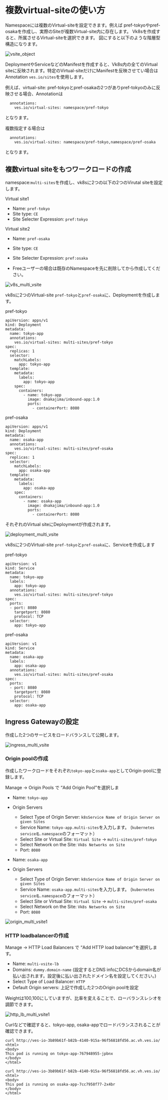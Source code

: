 # 複数virtual-siteの使い方

Namespaceには複数のVirtual-siteを設定できます。例えば pref-tokyoやpref-osakaを作成し、実際のSiteが複数Virtual-site内に存在します。
Vk8sを作成すると、所属させるVirtual-siteを選択できます。
図にすると以下のような階層型構造になります。

![vsite_object](./pics/vsite_object.svg)

DeploymentやServiceなどのManifestを作成すると、Vk8s内の全てのVirtual siteに反映されます。特定のVirtual-siteだけにManifestを反映させてい場合はAnnotation `ves.io/sites`を使用します。

例えば、virtual-site: pref-tokyoとpref-osakaの2つがありpref-tokyoのみに反映させる場合、Annotationは

```metadata:
  annotations:
    ves.io/virtual-sites: namespace/pref-tokyo
```

となります。

複数指定する場合は

```metadata:
  annotations:
    ves.io/virtual-sites: namespace/pref-tokyo,namespace/pref-osaka
```

となります。

## 複数virtual siteをもつワークロードの作成

namespace:`multi-sites`を作成し、vk8sに2つの以下の2つのVirutal siteを設定します。

Virtual site1
- Name: `pref-tokyo`
- Site type: `CE`
- Site Selecter Expression: `pref:tokyo`

Virtual site2
- Name: `pref-osaka`
- Site type: `CE`
- Site Selecter Expression: `pref:osaka`

- Freeユーザーの場合は既存のNamespaceを先に削除してから作成してください。

![v8s_multi_vsite](./pics/v8s_multi_vsite.png)

vk8sに2つのVirtual-site `pref-tokyo`と`pref-osaka`に、Deploymentを作成します。

pref-tokyo

```
apiVersion: apps/v1
kind: Deployment
metadata:
  name: tokyo-app
  annotations:
    ves.io/virtual-sites: multi-sites/pref-tokyo
spec:
  replicas: 1
  selector:
    matchLabels:
      app: tokyo-app
  template:
    metadata:
      labels:
        app: tokyo-app
    spec:
      containers:
        - name: tokyo-app
          image: dnakajima/inbound-app:1.0
          ports:
            - containerPort: 8080
```

pref-osaka

```
apiVersion: apps/v1
kind: Deployment
metadata:
  name: osaka-app
  annotations:
    ves.io/virtual-sites: multi-sites/pref-osaka
spec:
  replicas: 1
  selector:
    matchLabels:
      app: osaka-app
  template:
    metadata:
      labels:
        app: osaka-app
    spec:
      containers:
        - name: osaka-app
          image: dnakajima/inbound-app:1.0
          ports:
            - containerPort: 8080
```

それぞれのVirtual siteにDeploymentが作成されます。

![deployment_multi_vsite](./pics/deployment_multi_vsite.png)

vk8sに2つのVirtual-site `pref-tokyo`と`pref-osaka`に、Serviceを作成します

pref-tokyo

```
apiVersion: v1
kind: Service
metadata:
  name: tokyo-app
  labels:
    app: tokyo-app
  annotations:
    ves.io/virtual-sites: multi-sites/pref-tokyo
spec:
  ports:
  - port: 8080
    targetport: 8080
    protocol: TCP
  selector:
    app: tokyo-app
```

pref-osaka

```
apiVersion: v1
kind: Service
metadata:
  name: osaka-app
  labels:
    app: osaka-app
  annotations:
    ves.io/virtual-sites: multi-sites/pref-osaka
spec:
  ports:
  - port: 8080
    targetport: 8080
    protocol: TCP
  selector:
    app: osaka-app
```

## Ingress Gatewayの設定

作成した2つのサービスをロードバランスして公開します。

![ingress_multi_vsite](./pics/ingress_multi_vsite.svg)

### Origin poolの作成

作成したワークロードをそれぞれ`tokyo-app`と`osaka-app`としてOrigin-poolに登録します。

Manage -> Origin Pools で “Add Origin Pool”を選択しま

- Name: `tokyo-app`
- Origin Servers
  - Select Type of Origin Server: `k8sService Name of Origin Server on given Sites`
  - Service Name: `tokyo-app.multi-sites`を入力します。 (`kubernetes service名.namespace`のフォーマット）
  - Select Site or Virtual Site: `Virtual Site` -> `multi-sites/pref-tokyo`
  - Select Network on the Site: `Vk8s Networks on Site`
  - Port: `8080`

- Name: `osaka-app`
- Origin Servers
  - Select Type of Origin Server: `k8sService Name of Origin Server on given Sites`
  - Service Name: `osaka-app.multi-sites`を入力します。 (`kubernetes service名.namespace`のフォーマット）
  - Select Site or Virtual Site: `Virtual Site` -> `multi-sites/pref-osaka`
  - Select Network on the Site: `Vk8s Networks on Site`
  - Port: `8080`

![origin_multi_vsite1](./pics/origin_multi_vsite1.png)

### HTTP loadbalancerの作成

Manage -> HTTP Load Balancers で “Add HTTP load balancer”を選択します。

- Name: `multi-vsite-lb`
- Domains: `dummy.domain-name` (設定するとDNS infoにDCSからdomain名が払い出されます。設定後に払い出されたドメイン名を設定してください。)
- Select Type of Load Balancer: `HTTP`
- Default Origin servers: 上記で作成した2つのOrigin poolを設定

Weightは100,100にしていますが、比率を変えることで、ローバランスレシオを調節できます。

![http_lb_multi_vsite1](./pics/http_lb_multi_vsite1.png)

Curlなどで確認すると、tokyo-app, osaka-appでロードバランスされることが確認できます。

```
curl http://ves-io-3b89b61f-b82b-4140-915a-96f56818fd56.ac.vh.ves.io/
<html>
<body>
This pod is running on tokyo-app-767948955-jpbnx
</body>
</html>

curl http://ves-io-3b89b61f-b82b-4140-915a-96f56818fd56.ac.vh.ves.io/
<html>
<body>
This pod is running on osaka-app-7cc7958f77-2x4br
</body>
</html>
```

